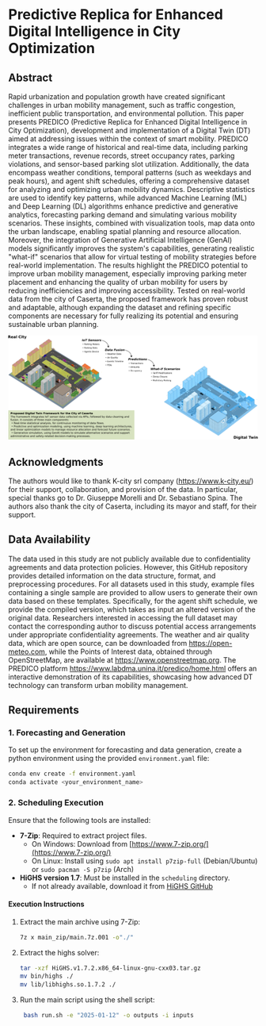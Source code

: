 # Predictive Replica for Enhanced Digital Intelligence in City Optimization

## Abstract
Rapid urbanization and population growth have created significant challenges in urban mobility management, such as traffic congestion, inefficient public transportation, and environmental pollution. This paper presents PREDICO (Predictive Replica for Enhanced Digital Intelligence in City Optimization), development and implementation of a Digital Twin (DT) aimed at addressing issues within the context of smart mobility. PREDICO integrates a wide range of historical and real-time data, including parking meter transactions, revenue records, street occupancy rates, parking violations, and sensor-based parking slot utilization. Additionally, the data encompass weather conditions, temporal patterns (such as weekdays and peak hours), and agent shift schedules, offering a comprehensive dataset for analyzing and optimizing urban mobility dynamics. Descriptive statistics are used to identify key patterns, while advanced Machine Learning (ML) and Deep Learning (DL) algorithms enhance predictive and generative analytics, forecasting parking demand and simulating various mobility scenarios. These insights, combined with visualization tools, map data onto the urban landscape, enabling spatial planning and resource allocation. Moreover, the integration of Generative Artificial Intelligence (GenAI) models significantly improves the system's capabilities, generating realistic "what-if" scenarios that allow for virtual testing of mobility strategies before real-world implementation.
The results highlight the PREDICO potential to improve urban mobility management, especially improving parking meter placement and enhancing the quality of urban mobility for users by reducing inefficiencies and improving accessibility. Tested on real-world data from the city of Caserta, the proposed framework has proven robust and adaptable, although expanding the dataset and refining specific components are necessary for fully realizing its potential and ensuring sustainable urban planning.




![Alt text](DT.png)




## Acknowledgments
The authors would like to thank K-city srl company (https://www.k-city.eu/) for their support, collaboration, and provision of the data. In particular, special thanks go to Dr. Giuseppe Morelli and Dr. Sebastiano Spina. The authors also thank the city of Caserta, including its mayor and staff, for their support.



## Data Availability
The data used in this study are not publicly available due to confidentiality agreements and data protection policies. However, this GitHub repository provides detailed information on the data structure, format, and preprocessing procedures. For all datasets used in this study, example files containing a single sample are provided to allow users to generate their own data based on these templates. Specifically, for the agent shift schedule, we provide the compiled version, which takes as input an altered version of the original data. Researchers interested in accessing the full dataset may contact the corresponding author to discuss potential access arrangements under appropriate confidentiality agreements. The weather and air quality data, which are open source, can be downloaded from https://open-meteo.com, while the Points of Interest data, obtained through OpenStreetMap, are available at https://www.openstreetmap.org. The PREDICO platform https://www.labdma.unina.it/predico/home.html offers an interactive demonstration of its capabilities, showcasing how advanced DT technology can transform urban mobility management. 


## Requirements

### 1. Forecasting and Generation  
To set up the environment for forecasting and data generation, create a python environment using the provided `environment.yaml` file:  
```sh
conda env create -f environment.yaml
conda activate <your_environment_name>
```

### 2. Scheduling Execution
 
Ensure that the following tools are installed:  
- **7-Zip**: Required to extract project files.  
  - On Windows: Download from [https://www.7-zip.org/](https://www.7-zip.org/)  
  - On Linux: Install using `sudo apt install p7zip-full` (Debian/Ubuntu) or `sudo pacman -S p7zip` (Arch)  
- **HiGHS version 1.7**: Must be installed in the `scheduling` directory.  
  - If not already available, download it from [HiGHS GitHub](https://github.com/ERGO-Code/HiGHS)  

#### Execution Instructions  
1. Extract the main archive using 7-Zip:  
   ```sh
   7z x main_zip/main.7z.001 -o"./"
   ```
2. Extract the highs solver:  
   ```sh
   tar -xzf HiGHS.v1.7.2.x86_64-linux-gnu-cxx03.tar.gz
   mv bin/highs ./
   mv lib/libhighs.so.1.7.2 ./
   ```
  
4. Run the main script using the shell script:
   ```sh
    bash run.sh -e "2025-01-12" -o outputs -i inputs
 
